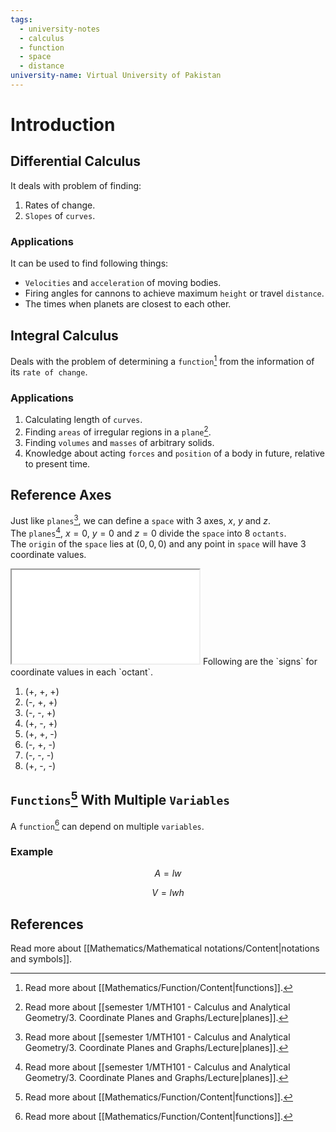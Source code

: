 ```yaml
---
tags:
  - university-notes
  - calculus
  - function
  - space
  - distance
university-name: Virtual University of Pakistan
---
```


# Introduction
## Differential Calculus
It deals with problem of finding:

1. Rates of change.
2. `Slopes` of `curves`.

### Applications
It can be used to find following things:

- `Velocities` and `acceleration` of moving bodies.
- Firing angles for cannons to achieve maximum `height` or travel `distance`.
- The times when planets are closest to each other.

## Integral Calculus
Deals with the problem of determining a `function`[^1] from the information of its `rate of change`.

### Applications
1. Calculating length of `curves`.
2. Finding `areas` of irregular regions in a `plane`[^2].
3. Finding `volumes` and `masses` of arbitrary solids.
4. Knowledge about acting `forces` and `position` of a body in future, relative to present time.

## Reference Axes
Just like `planes`[^2], we can define a `space` with 3 axes, $x$, $y$ and $z$.  
The `planes`[^2], $x = 0$, $y = 0$ and $z = 0$ divide the `space` into 8 `octants`.  
The `origin` of the `space` lies at $(0, 0, 0)$ and any point in `space` will have 3 coordinate values.

<iframe src="../figures/octants.html"></iframe>
Following are the `signs` for coordinate values in each `octant`.

1. (+, +, +)
2. (-, +, +)
3. (-, -, +)
4. (+, -, +)
5. (+, +, -)
6. (-, +, -)
7. (-, -, -)
8. (+, -, -)

## `Functions`[^1] With Multiple `Variables`
A `function`[^1] can depend on multiple `variables`.

### Example

$$A = lw$$

$$V = lwh$$

## References
Read more about [[Mathematics/Mathematical notations/Content|notations and symbols]].

[^1]: Read more about [[Mathematics/Function/Content|functions]].
[^2]: Read more about [[semester 1/MTH101 - Calculus and Analytical Geometry/3. Coordinate Planes and Graphs/Lecture|planes]].
